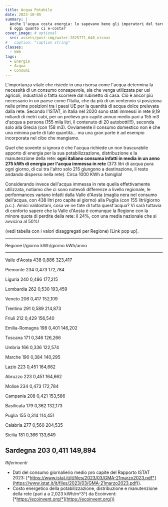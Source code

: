 ```yaml
---
title: Acqua Potabile
date: 2023-10-05
summary: | 
  Anche l'acqua costa energia: lo sapevano bene gli imperatori del tardo impero romano che impiegavano numerosissimi schiavi per trasportare anfore piene d'acqua per le loro ville dotate di acqua "corrente".  
  E oggi quanto ci e-costa?
cover_image: # optional
  src: assets/post-img/water-2825771_640_nisnas
#   caption: "caption string"
classes:
  - kWh
tags:
  - Energia
  - Acqua
  - Consumi
---
```


L'importanza vitale che risiede in una risorsa come l'acqua determina la necessità di un consumo consapevole, sia che venga utilizzata per usi agricoli, industriali o fatta scorrere dal rubinetto di casa. Ciò è ancor più necessario in un paese come l'Italia, che da più di un ventennio si posiziona nelle prime posizioni tra i paesi UE per la quantità di acqua dolce prelevata dalla rete. Secondo l'ISTAT, in Italia nel 2020 sono stati immessi in rete 9,19 miliardi di metri cubi, per un prelievo pro capite annuo medio pari a 155 m3 d'acqua a persona (155 mila litri, il contenuto di 20 autobotti!!!), seconda solo alla Grecia (con 158 m3). Ovviamente il consumo domestico non è che una minima parte di tale quantità... ma una gran parte è ad esempio incorporata nel cibo che mangiamo.

Quel che sovente si ignora è che l'acqua richiede un non trascurabile apporto di energia per la sua potabilizzazione, distribuzione e la manutenzione della rete: **ogni italiano consuma infatti in media in un anno 275 kWh di energia per l'acqua immessa in rete** (373 litri di acqua pura ogni giorno, di cui tra l'altro solo 215 giungono a destinazione, il resto andando disperso nella rete). Circa 1000 KWh a famiglia!

Considerando invece dell'acqua immessa in rete quella effettivamente utilizzata, notiamo che ci sono notevoli differenze a livello regionale, le performances variano infatti dalla Valle d'Aosta (maglia nera nel consumo dell'acqua, con 438 litri pro capite al giorno) alla Puglia (con 155 litri/giorno p.c.). Amici valdostani, cosa ve ne fate di tutta quest'acqua? Vi sarà tuttavia di conforto sapere che la Valle d'Aosta è comunque la Regione con la minore quota di perdite della rete: il 24%, con una media nazionale che si avvicina al 50%!

(vedi tabella con i valori disaggregati per Regione) \[Link pop up\].

  -------------------------------------------------------------------------
  Regione             l/giorno          kWh/giorno        kWh/anno
  ------------------- ----------------- ----------------- -----------------
  Valle d'Aosta       438               0,886             323,417

  Piemonte            234               0,473             172,784

  Liguria             240               0,486             177,215

  Lombardia           262               0,530             193,459

  Veneto              206               0,417             152,109

  Trentino            291               0,589             214,873

  Friuli              212               0,429             156,540

  Emilia-Romagna      198               0,401             146,202

  Toscana             171               0,346             126,266

  Umbria              166               0,336             122,574

  Marche              190               0,384             140,295

  Lazio               223               0,451             164,662

  Abruzzo             223               0,451             164,662

  Molise              234               0,473             172,784

  Campania            208               0,421             153,586

  Basilicata          179               0,362             132,173

  Puglia              155               0,314             114,451

  Calabria            277               0,560             204,535

  Sicilia             181               0,366             133,649

  Sardegna            203               0,411             149,894
  -------------------------------------------------------------------------

*Riferimenti*

- Dati del consumo giornalierio medio pro capite del Rapporto ISTAT 2023: [*https://www.istat.it/it/files/2023/03/GMA-21marzo2023.pdf*](https://www.istat.it/it/files/2023/03/GMA-21marzo2023.pdf)).
- Costo energetico della potabilizzazione, distribuzione e manutenzione della rete (pari a a 2,023 kWh/m^3^) da Ecoinvent: [*https://ecoinvent.org/*](https://ecoinvent.org/))


<!--
  created 2023-10-05 13:26:12.809237 +0200 CEST m=+0.052868959
-->